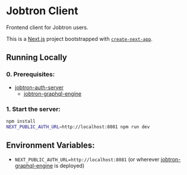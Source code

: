 # Jobtron Client

Frontend client for Jobtron users.

This is a [Next.js](https://nextjs.org/) project bootstrapped with [`create-next-app`](https://github.com/vercel/next.js/tree/canary/packages/create-next-app).

## Running Locally

### 0. Prerequisites:
  - [jobtron-auth-server](https://github.com/haydenlinder/nodejs-hasura-server)
    - [jobtron-graphql-engine](https://github.com/haydenlinder/jobtron-graphql-engine)

### 1. Start the server:
```bash
npm install
NEXT_PUBLIC_AUTH_URL=http://localhost:8081 npm run dev
```

## Environment Variables:
  - `NEXT_PUBLIC_AUTH_URL=http://localhost:8081` (or wherever [jobtron-graphql-engine](https://github.com/haydenlinder/nodejs-hasura-server) is deployed)

